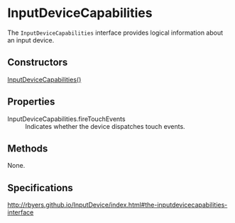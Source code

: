 # InputDeviceCapabilities

The `InputDeviceCapabilities` interface provides logical information about an input device.

## Constructors

[InputDeviceCapabilities()](InputDeviceCapabilities_Constructor.md)

## Properties

<dl>
  <dt>InputDeviceCapabilities.fireTouchEvents</dt>
  <dd>Indicates whether the device dispatches touch events.</dd>
</dl>

## Methods

None.

## Specifications

<http://rbyers.github.io/InputDevice/index.html#the-inputdevicecapabilities-interface>

